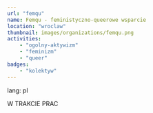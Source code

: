 ```yaml
---
url: "femqu"
name: Femqu - feministyczno-queerowe wsparcie
location: "wroclaw"
thumbnail: images/organizations/femqu.png
activities:
    - "ogolny-aktywizm"
    - "feminizm"
    - "queer"
badges:
    - "kolektyw"
---         
```

lang: pl

W TRAKCIE PRAC